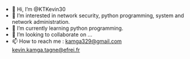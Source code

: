 - 👋 Hi, I’m @KTKevin30
- 👀 I’m interested in network security, python programming, system and network administration.
- 🌱 I’m currently learning python programming.
- 💞️ I’m looking to collaborate on ...
- 📫 How to reach me : kamga329@gmail.com kevin.kamga.tagne@efrei.fr

<!---
KTKevin30/KTKevin30 is a ✨ special ✨ repository because its `README.md` (this file) appears on your GitHub profile.
You can click the Preview link to take a look at your changes.
--->
